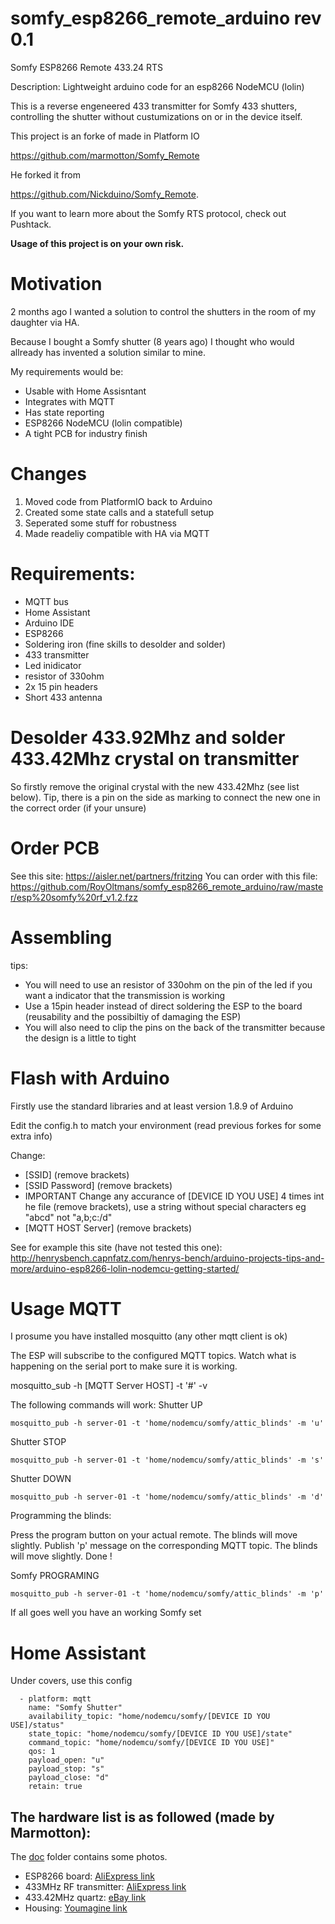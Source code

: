 # somfy_esp8266_remote_arduino rev 0.1
Somfy ESP8266 Remote 433.24 RTS

Description: Lightweight arduino code for an esp8266 NodeMCU (lolin)

This is a reverse engeneered 433 transmitter for Somfy 433 shutters, controlling the shutter without custumizations on or in the device itself.

This project is an forke of made in Platform IO

https://github.com/marmotton/Somfy_Remote

He forked it from 

https://github.com/Nickduino/Somfy_Remote.

If you want to learn more about the Somfy RTS protocol, check out Pushtack.

**Usage of this project is on your own risk.**

# Motivation
2 months ago I wanted a solution to control the shutters in the room of my daughter via HA.

Because I bought a Somfy shutter (8 years ago) I thought who would allready has invented a solution similar to mine. 

My requirements would be:
- Usable with Home Assisntant
- Integrates with MQTT
- Has state reporting
- ESP8266 NodeMCU (lolin compatible)
- A tight PCB for industry finish

# Changes
1) Moved code from PlatformIO back to Arduino
2) Created some state calls and a statefull setup
3) Seperated some stuff for robustness
4) Made readeliy compatible with HA via MQTT

# Requirements:
- MQTT bus
- Home Assistant
- Arduino IDE
- ESP8266
- Soldering iron (fine skills to desolder and solder)
- 433 transmitter
- Led inidicator
- resistor of 330ohm
- 2x 15 pin headers
- Short 433 antenna

# Desolder 433.92Mhz and solder 433.42Mhz crystal on transmitter
So firstly remove the original crystal with the new 433.42Mhz (see list below).
Tip, there is a pin on the side as marking to connect the new one in the correct order (if your unsure)

# Order PCB
See this site: https://aisler.net/partners/fritzing 
You can order with this file: https://github.com/RoyOltmans/somfy_esp8266_remote_arduino/raw/master/esp%20somfy%20rf_v1.2.fzz

# Assembling
tips: 
- You will need to use an resistor of 330ohm on the pin of the led if you want a indicator that the transmission is working
- Use a 15pin header instead of direct soldering the ESP to the board (reusability and the possibiltiy of damaging the ESP)
- You will also need to clip the pins on the back of the transmitter because the design is a little to tight

# Flash with Arduino
Firstly use the standard libraries and at least version 1.8.9 of Arduino

Edit the config.h to match your environment (read previous forkes for some extra info)

Change:
- [SSID] (remove brackets)
- [SSID Password] (remove brackets)
- IMPORTANT Change any accurance of [DEVICE ID YOU USE] 4 times int he file (remove brackets), use a string without special characters eg "abcd" not "a,b;c:/d"
- [MQTT HOST Server] (remove brackets)

See for example this site (have not tested this one):
http://henrysbench.capnfatz.com/henrys-bench/arduino-projects-tips-and-more/arduino-esp8266-lolin-nodemcu-getting-started/

# Usage MQTT
I prosume you have installed mosquitto (any other mqtt client is ok)

The ESP will subscribe to the configured MQTT topics. Watch what is happening on the serial port to make sure it is working.

mosquitto_sub -h [MQTT Server HOST] -t '#' -v

The following commands will work:
Shutter UP
```
mosquitto_pub -h server-01 -t 'home/nodemcu/somfy/attic_blinds' -m 'u'
```

Shutter STOP
```
mosquitto_pub -h server-01 -t 'home/nodemcu/somfy/attic_blinds' -m 's'
```

Shutter DOWN
```
mosquitto_pub -h server-01 -t 'home/nodemcu/somfy/attic_blinds' -m 'd'
```

Programming the blinds:

Press the program button on your actual remote. The blinds will move slightly.
Publish 'p' message on the corresponding MQTT topic. The blinds will move slightly.
Done !

Somfy PROGRAMING
```
mosquitto_pub -h server-01 -t 'home/nodemcu/somfy/attic_blinds' -m 'p'
```

If all goes well you have an working Somfy set

# Home Assistant
Under covers, use this config
```
  - platform: mqtt
    name: "Somfy Shutter"
    availability_topic: "home/nodemcu/somfy/[DEVICE ID YOU USE]/status"
    state_topic: "home/nodemcu/somfy/[DEVICE ID YOU USE]/state"
    command_topic: "home/nodemcu/somfy/[DEVICE ID YOU USE]"
    qos: 1
    payload_open: "u"
    payload_stop: "s"
    payload_close: "d"
    retain: true
```

## The hardware list is as followed (made by Marmotton):
The [doc](https://github.com/marmotton/Somfy_Remote/blob/master/doc) folder contains some photos.
- ESP8266 board: [AliExpress link](https://www.aliexpress.com/item/D1-mini-Mini-NodeMcu-4M-bytes-Lua-WIFI-Internet-of-Things-development-board-based-ESP8266-by/32633763949.html)
- 433MHz RF transmitter: [AliExpress link](https://www.aliexpress.com/item/433Mhz-RF-Transmitter-and-Receiver-Module-Link-Kit-for-ARM-MCU-WL-DIY-315MHZ-433MHZ-Wireless/32298304710.html)
- 433.42MHz quartz: [eBay link](https://www.ebay.ch/itm/5PCS-433-42M-433-42MHz-R433-F433-SAW-Resonator-Crystals-TO-39-NEW/232574365405)
- Housing: [Youmagine link](https://www.youmagine.com/designs/housing-for-a-d1-mini-with-rf)

